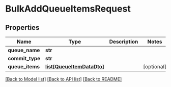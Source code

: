 # BulkAddQueueItemsRequest

## Properties
Name | Type | Description | Notes
------------ | ------------- | ------------- | -------------
**queue_name** | **str** |  | 
**commit_type** | **str** |  | 
**queue_items** | [**list[QueueItemDataDto]**](QueueItemDataDto.md) |  | [optional] 

[[Back to Model list]](../README.md#documentation-for-models) [[Back to API list]](../README.md#documentation-for-api-endpoints) [[Back to README]](../README.md)


